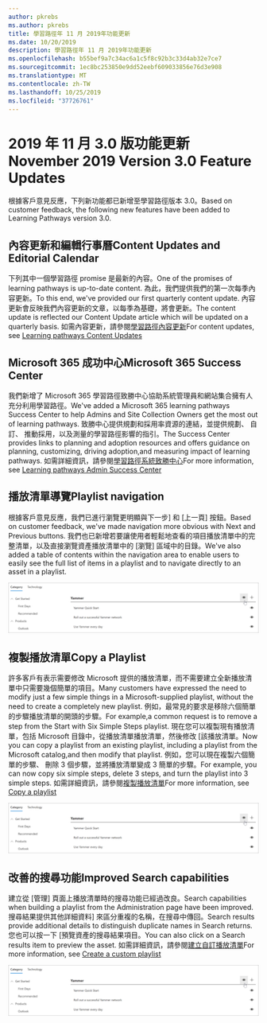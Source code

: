 ```yaml
---
author: pkrebs
ms.author: pkrebs
title: 學習路徑年 11 月 2019年功能更新
ms.date: 10/20/2019
description: 學習路徑年 11 月 2019年功能更新
ms.openlocfilehash: b55bef9a7c34ac6a1c5f8c92b3c33d4ab32e7ce7
ms.sourcegitcommit: 1ec8bc253850e9dd52eebf609033856e76d3e908
ms.translationtype: MT
ms.contentlocale: zh-TW
ms.lasthandoff: 10/25/2019
ms.locfileid: "37726761"
---
```

# <a name="november-2019-version-30-feature-updates"></a><span data-ttu-id="2fe71-103">2019 年 11 月 3.0 版功能更新</span><span class="sxs-lookup"><span data-stu-id="2fe71-103">November 2019 Version 3.0 Feature Updates</span></span>
<span data-ttu-id="2fe71-104">根據客戶意見反應，下列新功能都已新增至學習路徑版本 3.0。</span><span class="sxs-lookup"><span data-stu-id="2fe71-104">Based on customer feedback, the following new features have been added to Learning Pathways version 3.0.</span></span>

## <a name="content-updates-and-editorial-calendar"></a><span data-ttu-id="2fe71-105">內容更新和編輯行事曆</span><span class="sxs-lookup"><span data-stu-id="2fe71-105">Content Updates and Editorial Calendar</span></span>
<span data-ttu-id="2fe71-106">下列其中一個學習路徑 promise 是最新的內容。</span><span class="sxs-lookup"><span data-stu-id="2fe71-106">One of the promises of learning pathways is up-to-date content.</span></span> <span data-ttu-id="2fe71-107">為此，我們提供我們的第一次每季內容更新。</span><span class="sxs-lookup"><span data-stu-id="2fe71-107">To this end, we've provided our first quarterly content update.</span></span> <span data-ttu-id="2fe71-108">內容更新會反映我們內容更新的文章，以每季為基礎，將會更新。</span><span class="sxs-lookup"><span data-stu-id="2fe71-108">The content update is reflected our Content Update article which will be updated on a quarterly basis.</span></span> <span data-ttu-id="2fe71-109">如需內容更新，請參閱[學習路徑內容更新](custom_contentupdates.md)</span><span class="sxs-lookup"><span data-stu-id="2fe71-109">For content updates, see [Learning pathways Content Updates](custom_contentupdates.md)</span></span>

## <a name="microsoft-365-success-center"></a><span data-ttu-id="2fe71-110">Microsoft 365 成功中心</span><span class="sxs-lookup"><span data-stu-id="2fe71-110">Microsoft 365 Success Center</span></span>
<span data-ttu-id="2fe71-111">我們新增了 Microsoft 365 學習路徑致勝中心協助系統管理員和網站集合擁有人充分利用學習路徑。</span><span class="sxs-lookup"><span data-stu-id="2fe71-111">We've added a Microsoft 365 learning pathways Success Center to help Admins and Site Collection Owners get the most out of learning pathways.</span></span> <span data-ttu-id="2fe71-112">致勝中心提供規劃和採用率資源的連結，並提供規劃、 自訂、 推動採用，以及測量的學習路徑影響的指引。</span><span class="sxs-lookup"><span data-stu-id="2fe71-112">The Success Center provides links to planning and adoption resources and offers guidance on planning, customizing, driving adoption,and measuring impact of learning pathways.</span></span> <span data-ttu-id="2fe71-113">如需詳細資訊，請參閱[學習路徑系統致勝中心](custom_successcenter.md)</span><span class="sxs-lookup"><span data-stu-id="2fe71-113">For more information, see [Learning pathways Admin Success Center](custom_successcenter.md)</span></span>

## <a name="playlist-navigation"></a><span data-ttu-id="2fe71-114">播放清單導覽</span><span class="sxs-lookup"><span data-stu-id="2fe71-114">Playlist navigation</span></span>
<span data-ttu-id="2fe71-115">根據客戶意見反應，我們已進行瀏覽更明顯與下一步] 和 [上一頁] 按鈕。</span><span class="sxs-lookup"><span data-stu-id="2fe71-115">Based on customer feedback, we've made navigation more obvious with Next and Previous buttons.</span></span> <span data-ttu-id="2fe71-116">我們也已新增若要讓使用者輕鬆地查看的項目播放清單中的完整清單，以及直接瀏覽資產播放清單中的 [瀏覽] 區域中的目錄。</span><span class="sxs-lookup"><span data-stu-id="2fe71-116">We've also added a table of contents within the navigation area to enable users to easily see the full list of items in a playlist and to navigate directly to an asset in a playlist.</span></span> 

![cg hidesubcat.png](media/cg-hidesubcat.png)

## <a name="copy-a-playlist"></a><span data-ttu-id="2fe71-118">複製播放清單</span><span class="sxs-lookup"><span data-stu-id="2fe71-118">Copy a Playlist</span></span>
<span data-ttu-id="2fe71-119">許多客戶有表示需要修改 Microsoft 提供的播放清單，而不需要建立全新播放清單中只需要幾個簡單的項目。</span><span class="sxs-lookup"><span data-stu-id="2fe71-119">Many customers have expressed the need to modify just a few simple things in a Microsoft-supplied playlist, without the need to create a completely new playlist.</span></span> <span data-ttu-id="2fe71-120">例如，最常見的要求是移除六個簡單的步驟播放清單的開頭的步驟。</span><span class="sxs-lookup"><span data-stu-id="2fe71-120">For example,a common request is to remove a step from the Start with Six Simple Steps playlist.</span></span> <span data-ttu-id="2fe71-121">現在您可以複製現有播放清單，包括 Microsoft 目錄中，從播放清單播放清單，然後修改 [該播放清單。</span><span class="sxs-lookup"><span data-stu-id="2fe71-121">Now you can copy a playlist from an existing playlist, including a playlist from the Microsoft catalog,and then modify that playlist.</span></span> <span data-ttu-id="2fe71-122">例如，您可以現在複製六個簡單的步驟、 刪除 3 個步驟，並將播放清單變成 3 簡單的步驟。</span><span class="sxs-lookup"><span data-stu-id="2fe71-122">For example, you can now copy six simple steps, delete 3 steps, and turn the playlist into 3 simple steps.</span></span> <span data-ttu-id="2fe71-123">如需詳細資訊，請參閱[複製播放清單](custom_copyplaylist.md)</span><span class="sxs-lookup"><span data-stu-id="2fe71-123">For more information, see [Copy a playlist](custom_copyplaylist.md)</span></span>

![cg hidesubcat.png](media/cg-hidesubcat.png)

## <a name="improved-search-capabilities"></a><span data-ttu-id="2fe71-125">改善的搜尋功能</span><span class="sxs-lookup"><span data-stu-id="2fe71-125">Improved Search capabilities</span></span> 
<span data-ttu-id="2fe71-126">建立從 [管理] 頁面上播放清單時的搜尋功能已經過改良。</span><span class="sxs-lookup"><span data-stu-id="2fe71-126">Search capabilities when building a playlist from the Administration page have been improved.</span></span> <span data-ttu-id="2fe71-127">搜尋結果提供其他詳細資料] 來區分重複的名稱，在搜尋中傳回。</span><span class="sxs-lookup"><span data-stu-id="2fe71-127">Search results provide additional details to distinguish duplicate names in Search returns.</span></span> <span data-ttu-id="2fe71-128">您也可以按一下 [預覽資產的搜尋結果項目。</span><span class="sxs-lookup"><span data-stu-id="2fe71-128">You can also click on a Search results item to preview the asset.</span></span> <span data-ttu-id="2fe71-129">如需詳細資訊，請參閱[建立自訂播放清單](custom_copyplaylist.md)</span><span class="sxs-lookup"><span data-stu-id="2fe71-129">For more information, see [Create a custom playlist](custom_copyplaylist.md)</span></span>

![cg hidesubcat.png](media/cg-hidesubcat.png)


